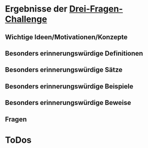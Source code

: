 ﻿<h1>Ergebnisse der <a href="http://math.stanford.edu/~vakil/threethings.html">Drei-Fragen-Challenge</a></h1>

<h2>Wichtige Ideen/Motivationen/Konzepte</h2>
	

<h2>Besonders erinnerungswürdige Definitionen</h2>


<h2>Besonders erinnerungswürdige Sätze</h2>


<h2>Besonders erinnerungswürdige Beispiele</h2>


<h2>Besonders erinnerungswürdige Beweise</h2>


<h2>Fragen</h2>


<h1>ToDos</h1>

